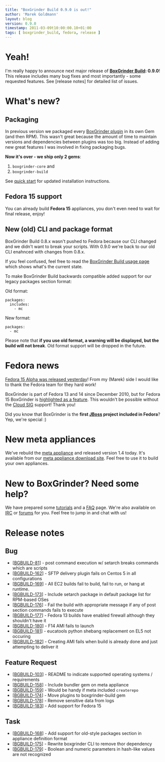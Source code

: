 ```yaml
---
title: "BoxGrinder Build 0.9.0 is out!"
author: 'Marek Goldmann'
layout: blog
version: 0.9.0
timestamp: 2011-03-09t10:00:00.10+01:00
tags: [ boxgrinder_build, fedora, release ]
---
```


# Yeah!

I'm really happy to announce next major release of **[BoxGrinder Build](/build): 0.9.0**! This release includes many bug fixes and most importantly - some requested features. See [release notes] for detailed list of issues.

# What's new?

## Packaging

In previous version we packaged every [BoxGrinder plugin](/tutorials/boxgrinder-build-plugins/) in its own Gem (and then RPM). This wasn't great because the amount of time to maintain versions and dependencies between plugins was too big. Instead of adding new great features I was involved in fixing packaging bugs.

**Now it's over - we ship only 2 gems**:

1. `boxgrinder-core` and
2. `boxgrinder-build`

See [quick start](/tutorials/boxgrinder-build-quick-start/) for updated installation instructions.

## Fedora 15 support

You can already build **Fedora 15** appliances, you don't even need to wait for final release, enjoy!

## New (old) CLI and package format

BoxGrinder Build 0.8.x wasn't pushed to Fedora because our CLI changed and we didn't want to break your scripts. With 0.9.0 we're back to our old CLI enahnced with changes from 0.8.x.

If you feel confused, feel free to read the [BoxGrinder Build usage page](/tutorials/boxgrinder-build-usage-instructions/) which shows what's the current state.

To make BoxGrinder Build backwards compatible added support for our legacy packages section format:

Old format:

    packages:
      includes:
        - mc

New format:

    packages:
      - mc

Please note that **if you use old format, a warning will be displayed, but the build will not break**. Old format support will be dropped in the future.

# Fedora news

[Fedora 15 Alpha was released yesterday](http://fedoraproject.org/wiki/Fedora_15_Alpha_release_notes)! From my (Marek) side I would like to thank the Fedora team for they hard work!

BoxGrinder is part of Fedora 13 and 14 since December 2010, but for Fedora 15 BoxGrinder is [highlighted as a feature](http://fedoraproject.org/wiki/Features/BoxGrinder). This wouldn't be possible without the [Cloud SIG](http://fedoraproject.org/wiki/Cloud_SIG) support! Thank you!

Did you know that BoxGrinder is the **first [JBoss](http://www.jboss.org/) project included in Fedora**? Yep, we're special :)

# New meta appliances

We've rebuild the [meta appliance](/tutorials/boxgrinder-build-meta-appliance/) and released version 1.4 today. It's available from our [meta appliance download site](/download/boxgrinder-build-meta-appliance/). Feel free to use it to build your own appliances.

# New to BoxGrinder? Need some help?

We have prepared some [tutorials](/tutorials) and a [FAQ](/faq) page. We're also available on [IRC](irc://irc.freenode.net/boxgrinder) or [forums](http://community.jboss.org/en/boxgrinder?view=discussions) for you. Feel free to jump in and chat with us!

# Release notes

##  Bug

  * [[BGBUILD-81][33]] - post command execution w/ setarch breaks commands which are scripts
  * [[BGBUILD-162][34]] - SFTP delivery plugin fails on Centos 5 in all configurations
  * [[BGBUILD-169][35]] - All EC2 builds fail to build, fail to run, or hang at runtime.
  * [[BGBUILD-173][36]] - Include setarch package in default package list for RPM-based OSes
  * [[BGBUILD-176][37]] - Fail the build with appropriate message if any of post section commands fails to execute
  * [[BGBUILD-177][38]] - Fedora 13 builds have enabled firewall although they shouldn&#39;t have it
  * [[BGBUILD-180][39]] - F14 AMI fails to launch
  * [[BGBUILD-181][40]] - eucatools python shebang replacement on EL5 not occuring
  * [[BGBUILD-182][41]] - Creating AMI fails when build is already done and just attempting to deliver it

   [33]: https://issues.jboss.org/browse/BGBUILD-81
   [34]: https://issues.jboss.org/browse/BGBUILD-162
   [35]: https://issues.jboss.org/browse/BGBUILD-169
   [36]: https://issues.jboss.org/browse/BGBUILD-173
   [37]: https://issues.jboss.org/browse/BGBUILD-176
   [38]: https://issues.jboss.org/browse/BGBUILD-177
   [39]: https://issues.jboss.org/browse/BGBUILD-180
   [40]: https://issues.jboss.org/browse/BGBUILD-181
   [41]: https://issues.jboss.org/browse/BGBUILD-182

##  Feature Request

  * [[BGBUILD-103][42]] - README to indicate supported operating systems / requirements
  * [[BGBUILD-158][43]] - Include bundler gem on meta appliance
  * [[BGBUILD-159][44]] - Would be handy if meta included `createrepo`
  * [[BGBUILD-174][45]] - Move plugins to boxgrinder-build gem
  * [[BGBUILD-178][46]] - Remove sensitive data from logs
  * [[BGBUILD-183][47]] - Add support for Fedora 15

   [42]: https://issues.jboss.org/browse/BGBUILD-103
   [43]: https://issues.jboss.org/browse/BGBUILD-158
   [44]: https://issues.jboss.org/browse/BGBUILD-159
   [45]: https://issues.jboss.org/browse/BGBUILD-174
   [46]: https://issues.jboss.org/browse/BGBUILD-178
   [47]: https://issues.jboss.org/browse/BGBUILD-183

##  Task

  * [[BGBUILD-168][48]] - Add support for old-style packages section in appliance definition format
  * [[BGBUILD-175][49]] - Rewrite boxgrinder CLI to remove thor dependency
  * [[BGBUILD-179][50]] - Boolean and numeric parameters in hash-like values are not recognized

   [48]: https://issues.jboss.org/browse/BGBUILD-168
   [49]: https://issues.jboss.org/browse/BGBUILD-175
   [50]: https://issues.jboss.org/browse/BGBUILD-179


[release_notes]: #Release_notes

